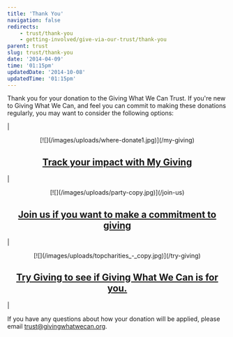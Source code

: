 ```yaml
---
title: 'Thank You'
navigation: false
redirects:
    - trust/thank-you
    - getting-involved/give-via-our-trust/thank-you
parent: trust
slug: trust/thank-you
date: '2014-04-09'
time: '01:15pm'
updatedDate: '2014-10-08'
updatedTime: '01:15pm'
---
```

Thank you for your donation to the Giving What We Can Trust. If you're new to Giving What We Can, and feel you can commit to making these donations regularly, you may want to consider the following options:

| 

<center>[![](/images/uploads/where-donate1.jpg)](/my-giving)

## [**Track your impact** with My Giving](/my-giving)

</center>

 | 

<center>[![](/images/uploads/party-copy.jpg)](/join-us)

## [**Join us** if you want to make a commitment to giving](/get-involved/join-us)

</center>

 | 

<center>[![](/images/uploads/topcharities_-_copy.jpg)](/try-giving)

## [**Try Giving** to see if Giving What We Can is for you.](/get-involved/try-giving)

</center>

 |

If you have any questions about how your donation will be applied, please email [trust@givingwhatwecan.org](mailto:trust@givingwhatwecan.org).